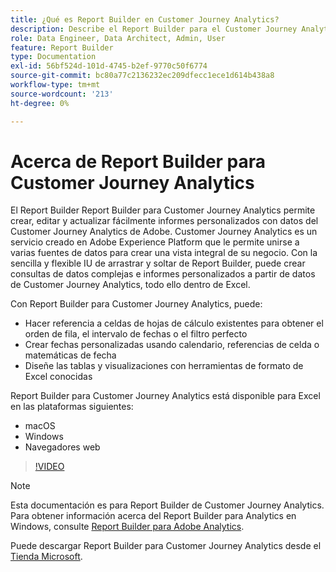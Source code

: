 ```yaml
---
title: ¿Qué es Report Builder en Customer Journey Analytics?
description: Describe el Report Builder para el Customer Journey Analytics
role: Data Engineer, Data Architect, Admin, User
feature: Report Builder
type: Documentation
exl-id: 56bf524d-101d-4745-b2ef-9770c50f6774
source-git-commit: bc80a77c2136232ec209dfecc1ece1d614b438a8
workflow-type: tm+mt
source-wordcount: '213'
ht-degree: 0%

---
```


# Acerca de Report Builder para Customer Journey Analytics

El Report Builder Report Builder para Customer Journey Analytics permite crear, editar y actualizar fácilmente informes personalizados con datos del Customer Journey Analytics de Adobe. Customer Journey Analytics es un servicio creado en Adobe Experience Platform que le permite unirse a varias fuentes de datos para crear una vista integral de su negocio. Con la sencilla y flexible IU de arrastrar y soltar de Report Builder, puede crear consultas de datos complejas e informes personalizados a partir de datos de Customer Journey Analytics, todo ello dentro de Excel.

Con Report Builder para Customer Journey Analytics, puede:

- Hacer referencia a celdas de hojas de cálculo existentes para obtener el orden de fila, el intervalo de fechas o el filtro perfecto
- Crear fechas personalizadas usando calendario, referencias de celda o matemáticas de fecha
- Diseñe las tablas y visualizaciones con herramientas de formato de Excel conocidas

Report Builder para Customer Journey Analytics está disponible para Excel en las plataformas siguientes:

- macOS
- Windows
- Navegadores web

>[!VIDEO](https://video.tv.adobe.com/v/337569/?quality=12&learn=on)

>[!NOTE]
>
>Esta documentación es para Report Builder de Customer Journey Analytics. Para obtener información acerca del Report Builder para Analytics en Windows, consulte [Report Builder para Adobe Analytics](https://experienceleague.adobe.com/docs/analytics/analyze/report-builder/home.html?lang=en).

Puede descargar Report Builder para Customer Journey Analytics desde el
[Tienda Microsoft](https://www.microsoft.com/en-us/store/apps/windows).
